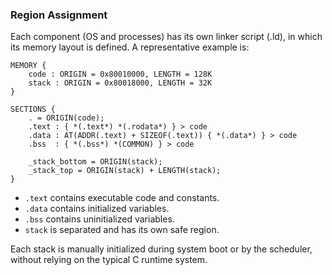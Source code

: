 ### Region Assignment

Each component (OS and processes) has its own linker script (.ld), in which its memory layout is defined. A representative example is:

```ld
MEMORY {
    code : ORIGIN = 0x80010000, LENGTH = 128K
    stack : ORIGIN = 0x80018000, LENGTH = 32K
}

SECTIONS {
    . = ORIGIN(code);
    .text : { *(.text*) *(.rodata*) } > code
    .data : AT(ADDR(.text) + SIZEOF(.text)) { *(.data*) } > code
    .bss  : { *(.bss*) *(COMMON) } > code

    _stack_bottom = ORIGIN(stack);
    _stack_top = ORIGIN(stack) + LENGTH(stack);
}
```

* `.text` contains executable code and constants.
* `.data` contains initialized variables.
* `.bss` contains uninitialized variables.
* `stack` is separated and has its own safe region.

Each stack is manually initialized during system boot or by the scheduler, without relying on the typical C runtime system.
